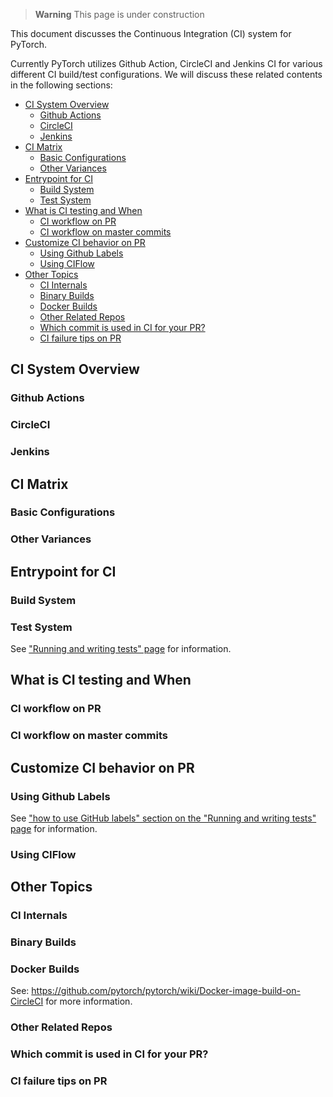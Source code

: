 > **Warning** This page is under construction

This document discusses the Continuous Integration (CI) system for PyTorch. 

Currently PyTorch utilizes Github Action, CircleCI and Jenkins CI for various different CI build/test configurations. We will discuss these related contents in the following sections:

- [CI System Overview](#ci-system-overview)
  - [Github Actions](#github-actions)
  - [CircleCI](#circleci)
  - [Jenkins](#jenkins)
- [CI Matrix](#ci-matrix)
  - [Basic Configurations](#basic-configurations)
  - [Other Variances](#other-variances)
- [Entrypoint for CI](#entrypoint-for-ci)
  - [Build System](#build-system)
  - [Test System](#test-system)
- [What is CI testing and When](#what-is-ci-testing-and-when)
  - [CI workflow on PR](#ci-workflow-on-pr)
  - [CI workflow on master commits](#ci-workflow-on-master-commits)
- [Customize CI behavior on PR](#customize-ci-behavior-on-pr)
  - [Using Github Labels](#using-github-labels)
  - [Using CIFlow](#using-ciflow)
- [Other Topics](#other-topics)
  - [CI Internals](#ci-internals)
  - [Binary Builds](#binary-builds)
  - [Docker Builds](#docker-builds)
  - [Other Related Repos](#other-related-repos)
  - [Which commit is used in CI for your PR?](#which-commit-is-used-in-ci-for-your-pr)
  - [CI failure tips on PR](#ci-failure-tips-on-pr)


## CI System Overview

### Github Actions

### CircleCI

### Jenkins

## CI Matrix

### Basic Configurations

### Other Variances

## Entrypoint for CI

### Build System

### Test System

See ["Running and writing tests" page](https://github.com/pytorch/pytorch/wiki/Running-and-writing-tests) for information.

## What is CI testing and When

### CI workflow on PR

### CI workflow on master commits

## Customize CI behavior on PR

### Using Github Labels

See ["how to use GitHub labels" section on the "Running and writing tests" page](https://github.com/pytorch/pytorch/wiki/Running-and-writing-tests#using-github-label-to-control-ci-behavior-on-pr) for information.

### Using CIFlow

## Other Topics

### CI Internals

### Binary Builds

### Docker Builds

See: https://github.com/pytorch/pytorch/wiki/Docker-image-build-on-CircleCI for more information.

### Other Related Repos

### Which commit is used in CI for your PR?

### CI failure tips on PR

